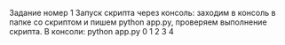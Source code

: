 Задание номер 1
Запуск скрипта через консоль: заходим в консоль в папке со скриптом и пишем python app.py, проверяем выполнение скрипта.
В консоли:
python app.py
0
1
2
3
4
